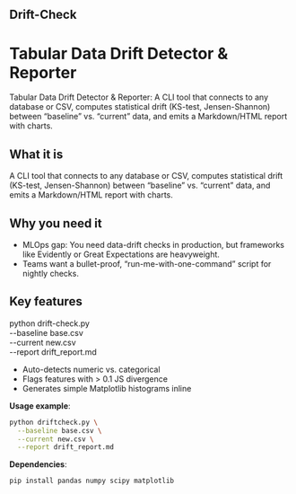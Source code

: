 ## Drift-Check
# Tabular Data Drift Detector & Reporter

Tabular Data Drift Detector &amp; Reporter: A CLI tool that connects to any database or CSV, computes statistical drift (KS-test, Jensen-Shannon) between “baseline” vs. “current” data, and emits a Markdown/HTML report with charts.

## What it is 
A CLI tool that connects to any database or CSV, computes statistical drift (KS-test, Jensen-Shannon) between “baseline” vs. “current” data, and emits a Markdown/HTML report with charts.

## Why you need it
* MLOps gap: You need data-drift checks in production, but frameworks like Evidently or Great Expectations are heavyweight.
* Teams want a bullet-proof, “run-me-with-one-command” script for nightly checks.

## Key features
python drift-check.py \
  --baseline base.csv \
  --current new.csv \
  --report drift_report.md
* Auto-detects numeric vs. categorical
* Flags features with > 0.1 JS divergence
* Generates simple Matplotlib histograms inline


**Usage example**:

```bash
python driftcheck.py \
  --baseline base.csv \
  --current new.csv \
  --report drift_report.md
```

**Dependencies**:

```bash
pip install pandas numpy scipy matplotlib
```
